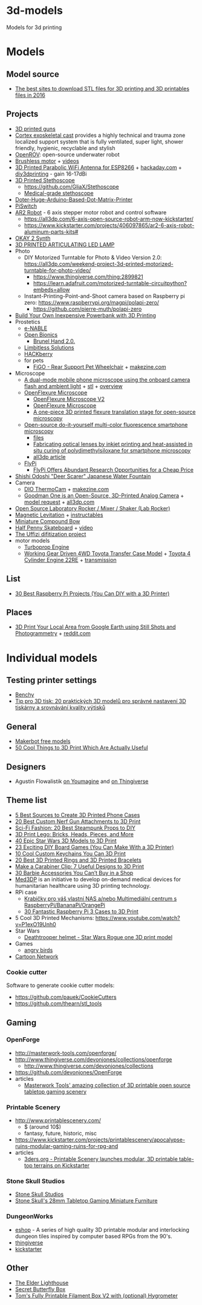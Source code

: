 # 3d-models
Models for 3d printing


# Models


## Model source
- [The best sites to download STL files for 3D printing and 3D printables files in 2016](http://www.aniwaa.com/blog/the-best-sites-to-download-stl-files-for-3d-printing-and-3d-printables-files-in-2016)

## Projects
- [3D printed guns](http://www.aniwaa.com/3d-printed-guns/)
- [Cortex exoskeletal cast](http://www.evilldesign.com/cortex) provides a highly technical and trauma zone localized support system that is fully ventilated, super light, shower friendly, hygienic, recyclable and stylish
- [OpenROV](http://www.openrov.com/): open-source underwater robot
- [Brushless motor](http://www.makesea.com/brushless-motor) + [videos](http://diy3dprinting.blogspot.de/2017/01/christoph-3d-printes-brushless-motor-to.html)
- [3D Printed Parabolic WiFi Antenna for ESP8266](https://hackaday.io/project/18866-esp8266-parabolic-reflector) + [hackaday.com](http://hackaday.com/2017/01/30/increase-the-range-of-an-esp8266-with-duct-tape/) + [diy3dprinting](http://diy3dprinting.blogspot.com/2017/02/3d-printed-parabolic-wifi-antenna-for.html) - gain 16-17dBi
- [3D Printed Stethoscope](https://m.all3dp.com/3d-printed-stethoscope/)
  - https://github.com/GliaX/Stethoscope
  - [Medical-grade stethoscope](https://www.thingiverse.com/thing:2826304)
- [Doter-Huge-Arduino-Based-Dot-Matrix-Printer](http://www.instructables.com/id/Doter-Huge-Arduino-Based-Dot-Matrix-Printer/)
- [PiSwitch](http://www.instructables.com/id/PiSwitch/)
- [AR2 Robot](https://github.com/Chris-Annin/AR2) - 6 axis stepper motor robot and control software
  - https://all3dp.com/6-axis-open-source-robot-arm-now-kickstarter/
  - https://www.kickstarter.com/projects/406097865/ar2-6-axis-robot-aluminum-parts-kits#
- [OKAY 2 Synth](https://www.thingiverse.com/thing:2760653)
- [3D PRINTED ARTICULATING LED LAMP](http://www.instructables.com/id/3D-Printed-Articulating-LED-Lamp/)
- Photo
  - DIY Motorized Turntable for Photo & Video Version 2.0: https://all3dp.com/weekend-project-3d-printed-motorized-turntable-for-photo-video/
    - https://www.thingiverse.com/thing:2899821
    - https://learn.adafruit.com/motorized-turntable-circuitpython?embeds=allow
  - Instant-Printing-Point-and-Shoot camera based on Raspberry pi zero: https://www.raspberrypi.org/magpi/polapi-zero/
    - https://github.com/pierre-muth/polapi-zero
- [Build Your Own Inexpensive Powerbank with 3D Printing](https://all3dp.com/3d-printed-powerbank-how-to/)
- Prostetics
  - [e-NABLE](http://enablingthefuture.org)
  - [Open Bionics](https://openbionics.com/)
    - [Brunel Hand 2.0.](https://m.all3dp.com/2/weekend-project-robotic-hand/)
  - [Limbitless Solutions](https://limbitless-solutions.org/)
  - [HACKberry](http://exiii-hackberry.com/)
  - for pets
    - [FiGO - Rear Support Pet Wheelchair](https://www.thingiverse.com/thing:1397964) + [makezine.com](https://makezine.com/projects/custom-canine-wheelchair/)
- Microscope
  - [A dual-mode mobile phone microscope using the onboard camera flash and ambient light](https://www.nature.com/articles/s41598-018-21543-2#Ack1) + [stl](https://www.nature.com/articles/s41598-018-21543-2#Sec10) + [overview](https://m.all3dp.com/open-source-3d-printed-clip-microscope-smartphones/)
  - [OpenFlexure Microscope](https://github.com/rwb27/openflexure_microscope)
    - [OpenFlexure Microscope V2](https://www.thingiverse.com/thing:2301024)
    - [OpenFlexure Microscope](http://docubricks.com/viewer.jsp?id=9134926926759813120#brick_909106319)
    - [A one-piece 3D printed flexure translation stage for open-source microscopy](https://aip.scitation.org/doi/10.1063/1.4941068)
  - [Open-source do-it-yourself multi-color fluorescence smartphone microscopy](https://www.osapublishing.org/boe/fulltext.cfm?uri=boe-8-11-5075&id=375614)
    - [files](https://figshare.com/articles/_/5313643) 
    - [Fabricating optical lenses by inkjet printing and heat-assisted in situ curing of polydimethylsiloxane for smartphone microscopy](https://www.spiedigitallibrary.org/journals/Journal-of-Biomedical-Optics/volume-20/issue-04/047005/Fabricating-optical-lenses-by-inkjet-printing-and-heat-assisted-in/10.1117/1.JBO.20.4.047005.full?SSO=1)
    - [all3dp article](https://all3dp.com/researchers-smartphone-microscope/)
  - [FlyPi](https://open-labware.net/projects/flypi/)
    - [FlyPi Offers Abundant Research Opportunities for a Cheap Price](https://all3dp.com/flypi-a-3d-printed-and-open-source-microscope-and-lab-costing-just-e100/)
- [Shishi Odoshi "Deer Scarer" Japanese Water Fountain](https://www.thingiverse.com/thing:2875176)
- Camera
  - [DIO ThermoCam](https://github.com/maxritter/DIY-Thermocam) + [makezine.com](https://makezine.com/projects/diy-thermocam/)
  - [Goodman One is an Open-Source, 3D-Printed Analog Camera](https://petapixel.com/2018/06/21/goodman-one-is-an-open-source-3d-printed-analog-camera/) + [model request](https://www.doragoodman.com/innovations) + [all3dp.com](https://m.all3dp.com/4/goodman-one-3d-printed-open-source-camera/)
- [Open Source Laboratory Rocker / Mixer / Shaker (Lab Rocker)](https://www.thingiverse.com/thing:2948680)
- [Magnetic Levitation](https://www.thingiverse.com/thing:2999263) + [instructables](https://www.instructables.com/id/3D-Printed-Magnetic-Levitation/)
- [Miniature Compound Bow](https://www.thingiverse.com/thing:2764962)
- [Half Penny Skateboard](https://www.myminifactory.com/object/3d-print-half-penny-skateboard-63387) + [video](https://www.youtube.com/watch?v=g265gENlv6Q)
- [The Uffizi difitization project](https://www.digitalsculpture-uffizi.org/)
- motor models
  - [Turboprop Engine](https://www.thingiverse.com/thing:3014536)
  - [Working Gear Driven 4WD Toyota Transfer Case Model](https://www.thingiverse.com/thing:824415) + [Toyota 4 Cylinder Engine 22RE](https://www.thingiverse.com/thing:644933) + [transmission](https://www.thingiverse.com/thing:713815)

## List
- [30 Best Raspberry Pi Projects (You Can DIY with a 3D Printer)](https://all3dp.com/1/best-raspberry-pi-projects-3d-printer/)

## Places
- [3D Print Your Local Area from Google Earth using Still Shots and Photogrammetry](https://all3dp.com/4/3d-print-local-area-google-earth-using-still-shots-photogrammetry/) + [reddit.com](https://www.reddit.com/r/3Dprinting/comments/9410ab/coworkers_and_i_figured_out_how_to_make_fullcolor/)

# Individual models
## Testing printer settings
- [Benchy](http://www.3dbenchy.com/)
- [Tip pro 3D tisk: 20 praktických 3D modelů pro správné nastavení 3D tiskárny a srovnávání kvality výtisků](http://www.3d-tisk.cz/tip-pro-3d-tisk-20-praktickych-3d-modelu-pro-spravne-nastaveni-3d-tiskarny-a-srovnavani-kvality/)

## General
- [Makerbot free models](http://www.thingiverse.com/MakerBot/designs/)
- [50 Cool Things to 3D Print Which Are Actually Useful](https://all3dp.com/1/useful-cool-things-3d-print-ideas-3d-printer-projects-stuff/)

## Designers
- Agustin Flowalistik [on Youmagine](https://www.youmagine.com/flowalistik/designs) and [on Thingiverse ](https://www.thingiverse.com/FLOWALISTIK/about)

## Theme list
- [5 Best Sources to Create 3D Printed Phone Cases](https://all3dp.com/1/3d-printed-phone-cases-sources/)
- [20 Best Custom Nerf Gun Attachments to 3D Print](https://all3dp.com/1/custom-nerf-gun-attachments-3d-print/)
- [Sci-Fi Fashion: 20 Best Steampunk Props to DIY](https://all3dp.com/1/mechanical-fashion-20-best-steampunk-props-to-diy/)
- [3D Print Lego: Bricks, Heads, Pieces, and More](https://all3dp.com/1/3d-printed-lego-bricks-heads-pieces/)
- [40 Epic Star Wars 3D Models to 3D Print](https://all3dp.com/1/40-star-wars-3d-models-to-3d-print/)
- [23 Exciting DIY Board Games (You Can Make With a 3D Printer)](https://all3dp.com/1/3d-printing-diy-board-games-make-3d-printer/)
- [10 Cool Custom Keychains You Can 3D Print](https://all3dp.com/1/cool-custom-keychains-to-3d-print/)
- [20 Best 3D Printed Rings and 3D Printed Bracelets](https://all3dp.com/1/3d-printed-jewlery-3d-printed-rings-3d-printed-bracelets/)
- [Make a Carabiner Clip: 7 Useful Designs to 3D Print](https://all3dp.com/1/make-carabiner-clip-useful-3d-print/)
- [30 Barbie Accessories You Can’t Buy in a Shop](https://m.all3dp.com/1/barbie-accessories-3d-print-diy/)
- [Med3DP](https://www.med3dp.com/)  is an initiative to develop on-demand medical devices for humanitarian healthcare using 3D printing technology. 
- RPi case
  - [Krabičky pro váš vlastní NAS a/nebo Multimediální centrum s RaspberryPi/BananaPi/OrangePi](https://chiptron.cz/articles.php?article_id=133#comment-3764178438)
  - [30 Fantastic Raspberry Pi 3 Cases to 3D Print](https://all3dp.com/1/best-3d-printed-raspberry-pi-case-3d-print-3d-model/)
- 5 Cool 3D Printed Mechanisms: https://www.youtube.com/watch?v=P1exO19Unh0
- Star Wars
  - [Deathtrooper helmet - Star Wars Rogue one 3D print model](https://www.cgtrader.com/3d-print-models/hobby-diy/other/deathtrooper-helmed-on-star-wars-sogue-one)
- Games
  - [angry birds](https://www.myminifactory.com/users/angrybirdsevolution)
- [Cartoon Network](https://www.myminifactory.com/users/Cartoon%20Network)

### Cookie cutter
Software to generate cookie cutter models:

- https://github.com/pauek/CookieCutters
- https://github.com/thearn/stl_tools

## Gaming
### OpenForge
- http://masterwork-tools.com/openforge/
- http://www.thingiverse.com/devonjones/collections/openforge
  - http://www.thingiverse.com/devonjones/collections
- https://github.com/devonjones/OpenForge
- articles
  - [Masterwork Tools' amazing collection of 3D printable open source tabletop gaming scenery](http://www.3ders.org/articles/20160619-masterwork-tools-amazing-collection-of-3d-printable-open-source-tabletop-gaming-scenery.html)

### Printable Scenery
- http://www.printablescenery.com/
  - $ (around 10$)
  - fantasy, future, historic, misc
- https://www.kickstarter.com/projects/printablescenery/apocalypse-ruins-modular-gaming-ruins-for-rpg-and
- articles
  - [3ders.org - Printable Scenery launches modular, 3D printable table-top terrains on Kickstarter](http://www.3ders.org/articles/20160527-table-top-terrains-printable-scenery-on-kickstarter.html)

### Stone Skull Studios
- [Stone Skull Studios](http://www.stoneskullstudios.net/)
- [Stone Skull's 28mm Tabletop Gaming Miniature Furniture](https://www.kickstarter.com/projects/cybernoir/stone-skulls-28mm-tabletop-gaming-miniature-furnit)

### DungeonWorks
- [eshop](https://gamedecor.com/dungeonworks.html) - A series of high quality 3D printable modular and interlocking dungeon tiles inspired by computer based RPGs from the 90's.
- [thingiverse](https://www.thingiverse.com/DungeonWorks/designs)
- [kickstarter](https://www.kickstarter.com/projects/klingbeil/dungeonworks-3d-printing-modular-fantasy-dungeon-t/description)

## Other
- [The Elder Lighthouse](https://www.myminifactory.com/object/3d-print-the-elder-lighthouse-71894)
- [Secret Butterfly Box](https://www.thingiverse.com/thing:2977908)
- [Tom's Fully Printable Filament Box V2 with (optional) Hygrometer](https://www.thingiverse.com/thing:3016906)
